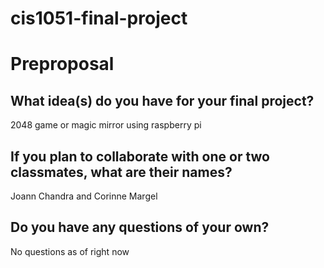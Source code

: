 # cis1051-final-project
# Preproposal

## What idea(s) do you have for your final project?

2048 game or magic mirror using raspberry pi

## If you plan to collaborate with one or two classmates, what are their names?

Joann Chandra and Corinne Margel

## Do you have any questions of your own?

No questions as of right now
